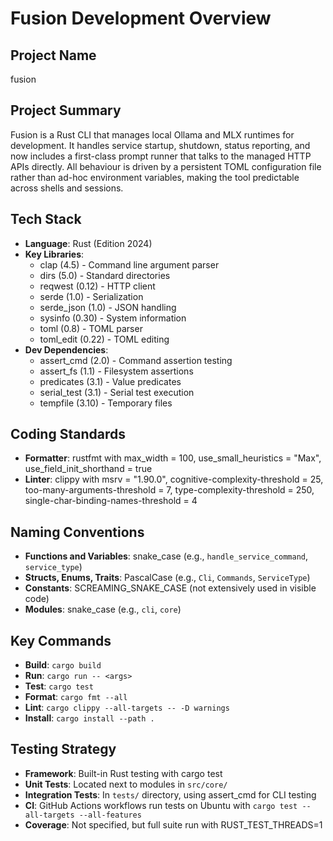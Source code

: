 # Fusion Development Overview

## Project Name
fusion

## Project Summary
Fusion is a Rust CLI that manages local Ollama and MLX runtimes for development. It handles service startup, shutdown, status reporting, and now includes a first-class prompt runner that talks to the managed HTTP APIs directly. All behaviour is driven by a persistent TOML configuration file rather than ad-hoc environment variables, making the tool predictable across shells and sessions.

## Tech Stack
- **Language**: Rust (Edition 2024)
- **Key Libraries**:
  - clap (4.5) - Command line argument parser
  - dirs (5.0) - Standard directories
  - reqwest (0.12) - HTTP client
  - serde (1.0) - Serialization
  - serde_json (1.0) - JSON handling
  - sysinfo (0.30) - System information
  - toml (0.8) - TOML parser
  - toml_edit (0.22) - TOML editing
- **Dev Dependencies**:
  - assert_cmd (2.0) - Command assertion testing
  - assert_fs (1.1) - Filesystem assertions
  - predicates (3.1) - Value predicates
  - serial_test (3.1) - Serial test execution
  - tempfile (3.10) - Temporary files

## Coding Standards
- **Formatter**: rustfmt with max_width = 100, use_small_heuristics = "Max", use_field_init_shorthand = true
- **Linter**: clippy with msrv = "1.90.0", cognitive-complexity-threshold = 25, too-many-arguments-threshold = 7, type-complexity-threshold = 250, single-char-binding-names-threshold = 4

## Naming Conventions
- **Functions and Variables**: snake_case (e.g., `handle_service_command`, `service_type`)
- **Structs, Enums, Traits**: PascalCase (e.g., `Cli`, `Commands`, `ServiceType`)
- **Constants**: SCREAMING_SNAKE_CASE (not extensively used in visible code)
- **Modules**: snake_case (e.g., `cli`, `core`)

## Key Commands
- **Build**: `cargo build`
- **Run**: `cargo run -- <args>`
- **Test**: `cargo test`
- **Format**: `cargo fmt --all`
- **Lint**: `cargo clippy --all-targets -- -D warnings`
- **Install**: `cargo install --path .`

## Testing Strategy
- **Framework**: Built-in Rust testing with cargo test
- **Unit Tests**: Located next to modules in `src/core/`
- **Integration Tests**: In `tests/` directory, using assert_cmd for CLI testing
- **CI**: GitHub Actions workflows run tests on Ubuntu with `cargo test --all-targets --all-features`
- **Coverage**: Not specified, but full suite run with RUST_TEST_THREADS=1